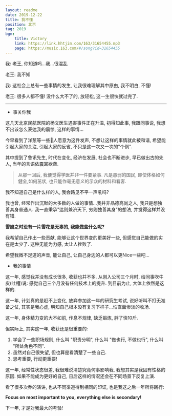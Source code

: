 ```yaml
---
layout: readme
date: 2019-12-22
title: 我不懂
position: 北京
tag: 2019
bgm:
    title: Victory
    link: https://link.hhtjim.com/163/31654455.mp3
    page: https://music.163.com/#/song?id=31654455
---
```


我: 老王, 你知道吗...我...很混乱

老王: 我不知

我: 这社会上总有一些事情的发生, 让我很难理解其中原由, 我不明白, 不懂!

老王: 很多人都不懂! 没什么大不了的, 放轻松, 这一生很快就过完了.

---

- 事关你我

这几天北京民航医院的杨文医生遇害事件正在升温, 初得知此事, 我跟同事说, 我想不出该怎么表达我的震惊, 这样的事情...

今早看到了洋葱等一些人愿意为这件发声, 不想让这样的事情就此被和谐, 希望能引起大家的关注, 引起大家的反省, 不只是这一次又一次的"个例". 

其中提到了鲁讯先生, 时代在变化, 经济在发展, 社会也不断进步, 早已做出古的先人, 当年的言语依震耳欲聋.

> 从那一回后, 我便觉得学医并非一件要紧事.
> 凡是愚弱的国民, 即使体格如何健全,如何茁状, 也只能作毫无意义的示众的材料和看客.

我不知道自己是什么样的人, 我会路见不平一声吼吗?

我也曾, 经常作出沉默的大多数的人做的事情...我并非品德高尚之人, 我只是想独善其身普通人. 我一直秉承"达则兼济天下, 穷则独善其身"的想法, 并觉得这样并没有错.

**雪崩之时没有一片雪花是无辜的, 我能做些什么呢?**

我希望自己作出一些贡献, 能够让这个世界变的更美好一些, 但感觉自己能做的实在是太少了. 这种无能为力感, 太让人挫败了. 

希望我微不足道的声音, 能让自己, 让自己身边的人都可以更Nice一些吧...

- 我的事情

这一年, 感觉我并没有成长很多, 收获也并不多. 从刚入公司三个月时, 给同事吹牛皮(吐槽)说: 感觉自己三个月没有任何技术上的提升. 到目前为止, 大体上依然是这样的.

这一年, 计划真的是赶不上变化, 放弃参加这一年的研究生考试, 说好听叫不打无准备之仗, 其实是我心虚, 明知自己根本没有复习下样子...怕直面惨淡的收场.

这一年, 身体精力变的大不如前, 作息不规律, 缺乏锻炼, 胖了快10斤.

但实际上, 其实这一年, 收获还是很重要的:

1. 学会了一些职场规则, 什么叫 "职责分明", 什么叫 "做也行, 不做也行", 什么叫 "所处角色不同".
2. 虽然对自己很失望, 但也算是看清楚了一些自己.
3. 思考重要, 行动更重要!

这一年, 经常性状态很差, 我很难说清楚究竟何事影响我, 我想其实是我固有性格的原因. 如果不能成为更好的自己, 日后这样的情况还会在不同场景下反复上演.

看了很多次乔的演讲, 也从不同渠道得到相同的印证, 也是我这之后一年所将践行:

**Focus on most important to you, everything else is secondary!**

下一年, 才是对我最大的考验!
